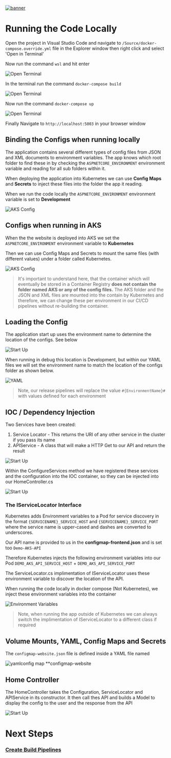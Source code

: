 [![banner](../images/banner-lab.png)](../../README.md)

# Running the Code Locally

Open the project in Visual Studio Code and navigate to ```/Source/docker-compose.override.yml``` file in the Explorer window then right click and select 'Open in Terminal'

Now run the command ```wsl``` and hit enter


![Open Terminal](images/runlocally.png)

In the terminal run the command ```docker-compose build```

![Open Terminal](images/dockerbuild.png)

Now run the command ```docker-compose up```

![Open Terminal](images/docker-up.png)

Finally Navigate to ```http://localhost:5003``` in your browser window

## Binding the Configs when running locally

The application contains several different types of config files from JSON and XML documents to environment variables. The app knows which root folder to find these in by checking the ```ASPNETCORE_ENVIRONMENT``` environment variable and reading for all sub folders within it.

When deploying the application into Kubernetes we can use **Config Maps** and **Secrets** to inject these files into the folder the app it reading.

When we run the code locally the ```ASPNETCORE_ENVIRONMENT``` environment variable is set to **Development**

![AKS Config](images/configs-dev.png)

## Configs when running in AKS

When the the website is deployed into AKS we set the ```ASPNETCORE_ENVIRONMENT``` environment variable to **Kubernetes**

Then we can use Config Maps and Secrets to mount the same files (with different values) under a folder called Kubernetes. 

![AKS Config](images/configs-aks.png)

> It's important to understand here, that the container which will eventually be stored in a Container Registry **does not contain the folder named AKS or any of the config files.** The AKS folder and the JSON and XML files are mounted into the contain by Kubernetes and therefore, we can change these per environment in our CI/CD pipelines without re-building the container.

## Loading the Config

The application start up uses the environment name to determine the location of the configs. See below

![Start Up](images/startup.png)

When running in debug this location is Development, but within our YAML files we will set the environment name to match the location of the configs folder as shown below. 

![YAML](images/yamlconfigs.png)

> Note, our release pipelines will replace the value ```#{EnvironmentName}#``` with values defined for each environment 


## IOC / Dependency Injection

Two Services have been created: 

1. Service Locator - This returns the URI of any other service in the cluster if you pass its name
2. APIService - A class that will make a HTTP Get to our API and return the result

![Start Up](images/services.png)

Within the ConfigureServices method we have registered these services and the configuration into the IOC container, so they can be injected into our HomeController.cs

![Start Up](images/ioc.png)

### The IServiceLocator Interface

Kubernetes adds Environment variables to a Pod for service discovery in the format ```{SERVICENAME}_SERVICE_HOST``` and ```{SERVICENAME}_SERVICE_PORT``` where the service name is upper-cased and dashes are converted to underscores.

Our API name is provided to us in the **configmap-frontend.json** and is set too ```Demo-AKS-API```

Therefore Kubernetes injects the following environment variables into our Pod ```DEMO_AKS_API_SERVICE_HOST``` + ```DEMO_AKS_API_SERVICE_PORT```

The ServiceLocator.cs implimentation of IServiceLocator uses these environment variable to discover the location of the API.

When running the code locally in docker compose (Not Kubernetes), we inject these environment variables into the container

![Environment Variables](images/api-environment-variables.png)

> Note, when running the app outside of Kubernetes we can always switch the implimentation of IServiceLocator to a different class if required

## Volume Mounts, YAML, Config Maps and Secrets

The ```configmap-website.json``` file is defined inside a YAML file named 

![yamlconfig map](images/configs-json-yaml.png) **configmap-website


## Home Controller

The HomeController takes the Configuration, ServiceLocator and APIService in its constructor.
It then call thes API and builds a Model to display the config to the user and the response from the API

![Start Up](images/homectrl.png)


# Next Steps

### [Create Build Pipelines](../BuildPipelines)
